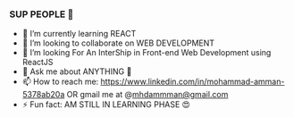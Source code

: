 ### SUP PEOPLE 👋




- 🌱 I’m currently learning REACT 
- 👯 I’m looking to collaborate on WEB DEVELOPMENT
- 🤔 I’m looking For An InterShip in Front-end Web Development using ReactJS
- 💬 Ask me about ANYTHING 🤣
- 📫 How to reach me: https://www.linkedin.com/in/mohammad-amman-5378ab20a OR gmail me at @mhdammman@gmail.com
- ⚡ Fun fact:  AM STILL IN LEARNING PHASE   😍
